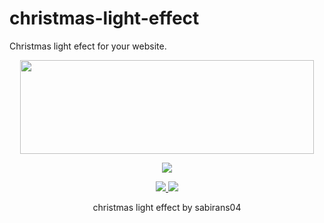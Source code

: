 # christmas-light-effect
Christmas light efect for your website. 
<p align="center">
  <img src="https://i.postimg.cc/zXghkwsF/81ace343-0f6c-49c8-96b7-0d8524ae397d.gif" width="470" height="150">
</p>

<p align="center"><img src="https://img.shields.io/badge/Version-3.1-brightgreen"></p>
<p align="center">
  <a href="https://github.com/sabirans04">
    <img src="https://img.shields.io/github/followers/sabirans04?label=Follow&style=social">
  </a>
  <a href="https://github.com/sabirans04/christmas-light-effect">
    <img src="https://img.shields.io/github/stars/sabirans04/christmas-light-effect?style=social">
  </a>
</p>
<p align="center">
  christmas light effect by sabirans04
</p>
